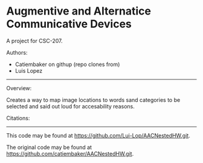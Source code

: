 # Augmentive and Alternatice Communicative Devices

A project for CSC-207.

Authors:

* Catiembaker on githup (repo clones from)
* Luis Lopez

---

Overview:

Creates a way to map image locations to words sand categories to be selected and said out loud for accesability reasons.

Citations:

---


This code may be found at <https://github.com/Lui-Lop/AACNestedHW.git>. 

The original code may be found at <https://github.com/catiembaker/AACNestedHW.git>.
